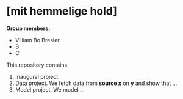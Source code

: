 # \[mit hemmelige hold\]

**Group members:**
- Villiam Bo Bresler
- B
- C

This repository contains  
1. Inaugural project. 
2. Data project. We fetch data from **source x** on **y** and show that ...
3. Model project. We model ...
